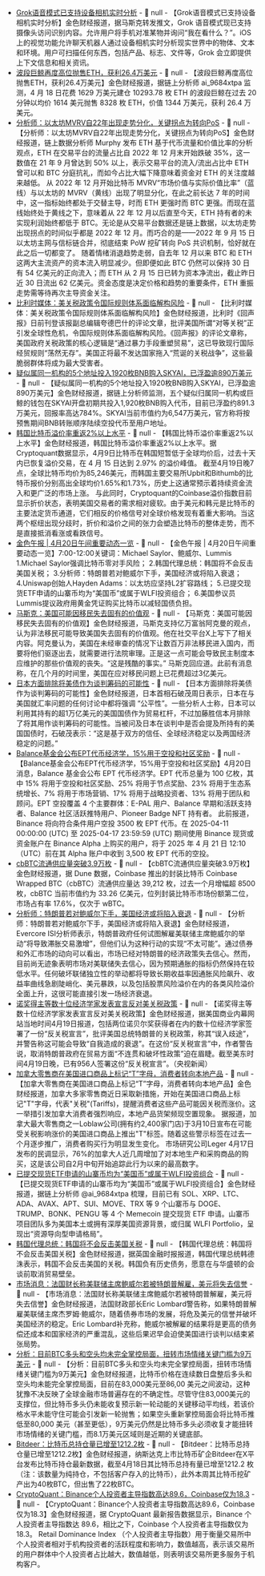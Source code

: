 - [Grok语音模式已支持设备相机实时分析](https://x.com/MarioNawfal/status/1913825726618374267) - 📰 null - 【Grok语音模式已支持设备相机实时分析】金色财经报道，据马斯克转发推文，Grok 语音模式现已支持摄像头访问识别内容。允许用户将手机对准某物并询问“我在看什么？”。iOS 上的视觉功能允许聊天机器人通过设备相机实时分析现实世界中的物体、文本和环境。用户可扫描任何东西，包括产品、标志、文件等，Grok 会立即提供上下文信息和相关资讯。
- [波段巨鲸再度高位抛售ETH，获利26.4万美元](https://x.com/ai_9684xtpa/status/1913839033110897091) - 📰 null - 【波段巨鲸再度高位抛售ETH，获利26.4万美元】金色财经报道，据链上分析师 ai_9684xtpa 监测，4 月 18 日花费 1629 万美元建仓 10293.78 枚 ETH 的波段巨鲸在过去 20 分钟以均价 1614 美元抛售 8328 枚 ETH，价值 1344 万美元，获利 26.4 万美元。
- [分析师：以太坊MVRV自22年出现走势分化，关键拐点为转向PoS](https://x.com/Murphychen888/status/1913804209629303220) - 📰 null - 【分析师：以太坊MVRV自22年出现走势分化，关键拐点为转向PoS】金色财经报道，链上数据分析师 Murphy 发布 ETH 基于代币流量和价值比率的分析观点，ETH 在交易平台的流量占比自 2022 年 12 月末开始跌破 35%，这一数值在 21 年 9 月曾达到 50% 以上，表示交易平台的流入/流出占比中 ETH 曾可以和 BTC 分庭抗礼，而如今占比大幅下降意味着资金对 ETH 的关注度越来越低。 
从 2022 年 12 月开始比特币 MVRV“市场价值与实际价值比率”（蓝线）与以太坊的 MVRV（黄线）出现了明显分化，在此之前长达 7 年的时间中，这一指标始终都处于交替主导，时而 ETH 更强时而 BTC 更强。而现在蓝线始终处于黄线之下，意味着从 22 年 12 月以后直至今天，ETH 持有者的未实现利润始终都低于 BTC。无论是从交易平台数据还是链上数据，以太坊走势出现拐点的时间似乎都是 2022 年 12 月。而巧合的是——2022 年 9 月 15 日以太坊主网与信标链合并，彻底结束 PoW 挖矿转向 PoS 共识机制，恰好就在此之后一切都变了。 
随着情绪消退趋势走弱，自去年 12 月以来 BTC 和 ETH 这两大主流资产的资本流入明显减少。但即便如此 BTC 仍然可以保持 30 日有 54 亿美元的正向流入；而 ETH 从 2 月 15 日已转为资本净流出，截止昨日近 30 日流出 62 亿美元。资金态度是决定价格和趋势的重要条件，ETH 重振走势需等待再次主导资金关注。
- [比利时媒体：美关税政策令国际规则体系面临解构风险](https://flash.jin10.com/detail/20250420080447181800) - 📰 null - 【比利时媒体：美关税政策令国际规则体系面临解构风险】金色财经报道，比利时《回声报》日前刊登该报副总编辑夸德巴什的评论文章，批评美国所谓“对等关税”正引发全球性危机，令国际规则体系面临解构风险。《回声报》的评论文章称，美国政府关税政策的核心逻辑是“通过暴力手段重塑贸易”，这已导致现行国际经贸规则“荡然无存”。美国正将最不发达国家拖入“荒诞的关税战争”，这些最脆弱群体将成为最大受害者。
- [疑似属同一机构的5个地址投入1920枚BNB购入SKYAI，已浮盈逾890万美元](https://x.com/ai_9684xtpa/status/1913808269656957215) - 📰 null - 【疑似属同一机构的5个地址投入1920枚BNB购入SKYAI，已浮盈逾890万美元】金色财经报道，据链上分析师监测，五个疑似归属同一机构或巨鲸的钱包在SKYAI开盘初期共投入1,920枚BNB购入代币，目前已浮盈约891.3万美元，回报率高达784%。SKYAI当前市值约为6,547万美元，官方称将按预售期间BNB转账顺序陆续空投代币至用户地址。
- [韩国比特币溢价率重返2%以上水平](https://news.bitcoin.com/zh/han-yuan-dui-mei-yuan-bi-te-bi-jia-ge-fen-qi-an-shi-shi-chang-guai-dian/) - 📰 null - 【韩国比特币溢价率重返2%以上水平】金色财经报道，韩国比特币溢价率重返2%以上水平。据Cryptoquant数据显示，4月9日比特币在韩国短暂低于全球均价后，过去十天内已恢复溢价交易，在 4 月 15 日达到 2.97% 的溢价峰值。 
截至4月19日晚7点，全球比特币均价为85,246美元，而韩国主要交易所Upbit和Bithumb的比特币报价分别高出全球均价1.65%和1.73%，历史上这通常预示着持续资金流入和更广泛的市场上涨。 
与此同时，Cryptoquant的Coinbase溢价指数目前显示折价状态，表明美国交易者的需求相对疲软。由于美元和韩元是比特币的主要法定货币通道，它们相反的价格信号对全球价格发现有着重大影响。当这两个枢纽出现分歧时，折价和溢价之间的张力会塑造比特币的整体走势，而不是直接抵消看涨或看跌信号。
- [金色午报 | 4月20日午间重要动态一览]() - 📰 null - 【金色午报 | 4月20日午间重要动态一览】7:00-12:00关键词：Michael Saylor、鲍威尔、Lummis 
1.Michael Saylor强调比特币零对手风险； 
2.韩国代理总统：韩国将不会反击美国关税； 
3.分析师：特朗普若对鲍威尔下手，美国经济或将陷入衰退； 
4.Uniswap创始人Hayden Adams：以太坊应坚持L2扩容路线； 
5.已提交现货ETF申请的山寨币均为“美国币”或属于WLFI投资组合； 
6.美国参议员Lummis提议政府用黄金凭证购买比特币以减轻国债负担。
- [马斯克：美国可能因移民失去固有的价值观](https://flash.jin10.com/detail/20250420091943607800) - 📰 null - 【马斯克：美国可能因移民失去固有的价值观】金色财经报道，马斯克支持亿万富翁阿克曼的观点，认为非法移民可能导致美国失去固有的价值观。他在社交平台X上写下了相关内容。阿克曼认为，美国在未经审查的情况下让数百万非法移民进入国内，而要将他们驱逐出去，就需要进行法院审理。正是这一点可能会导致民主制度本应维护的那些价值观的丧失。“这是残酷的事实。” 马斯克回应道。此前有消息称，在几个月的时间里，美国在应对移民问题上已花费超过3亿美元。
- [日本方面排除将美债作为谈判筹码的可能性](https://flash.jin10.com/detail/20250420105612581800) - 📰 null - 【日本方面排除将美债作为谈判筹码的可能性】金色财经报道，日本首相石破茂周日表示，日本在与美国就汇率问题的任何讨论中都将强调 “公平性”。一些分析人士称，日本可以利用其持有的超1万亿美元的美国国债作为贸易杠杆，不过加藤胜信本月排除了将其用作谈判筹码的可能性。当被问及日本在谈判中是否会提及所持有的美国国债时，石破茂表示：“这是基于双方的信任、全球经济稳定以及两国经济稳定的问题。”
- [Balance基金会公布EPT代币经济学，15%用于空投和社区奖励](https://x.com/BalanceWeb3/status/1913631201057009977) - 📰 null - 【Balance基金会公布EPT代币经济学，15%用于空投和社区奖励】4月20日消息，Balance 基金会公布 EPT 代币经济学。EPT 代币总量为 100 亿枚，其中 15% 将用于空投和社区奖励、25% 将用于节点奖励、23% 将用于生态系统增长、7% 将用于市场营销、17% 将用于战略投资者、13% 将用于团队和顾问。EPT 空投覆盖 4 个主要群体：E-PAL 用户、Balance 早期和活跃支持者、Balance 社区活跃推特用户、Pioneer Badge NFT 持有者。 
此前报道，Binance 将向符合条件用户空投 3500 枚 EPT 代币。在 2025-04-11 00:00:00 (UTC) 至 2025-04-17 23:59:59 (UTC) 期间使用 Binance 现货或资金账户在 Binance Alpha 上购买的用户，将于 2025 年 4 月 21 日 12:10（UTC）前在其 Alpha 账户中收到 3,500 枚 EPT 代币的空投。
- [cbBTC流通供应量突破3.9万枚](https://dune.com/cbinstitutional_team/cbbtc) - 📰 null - 【cbBTC流通供应量突破3.9万枚】金色财经报道，据 Dune 数据，Coinbase 推出的封装比特币 Coinbase Wrapped BTC（cbBTC）流通供应量达 39,212 枚，过去一个月增幅超 8500 枚，cbBTC 当前市值约为 33.26 亿美元，位列封装比特币市场份额第二位，市场占有率 17.6%，仅次于 wBTC。
- [分析师：特朗普若对鲍威尔下手，美国经济或将陷入衰退](https://flash.jin10.com/detail/20250420101221265800) - 📰 null - 【分析师：特朗普若对鲍威尔下手，美国经济或将陷入衰退】金色财经报道，Evercore ISI分析师表示，特朗普政府任何试图解雇美联储主席鲍威尔的举动“将导致滞胀交易激增”，但他们认为这种行动的实现“不太可能”。通过债券和外汇市场的动向可以看出，市场已经对特朗普的经济政策失去信心。然而，目前尚无迹象表明市场对美联储失去信心，因为预期通胀的指标仍然保持在较低水平。任何破坏联储独立性的举动都将导致长期收益率因通胀风险飙升、收益率曲线急剧陡峭化、美元暴跌，以及包括股票风险溢价在内的各类风险溢价全面上升，这很可能直接引发一场经济衰退。
- [诺奖得主等数十位经济学家发表宣言反对美关税政策](https://flash.jin10.com/detail/20250420105442762800) - 📰 null - 【诺奖得主等数十位经济学家发表宣言反对美关税政策】金色财经报道，据美国商业内幕网站当地时间4月19日报道，包括两位诺贝尔奖获得者在内的数十位经济学家签署了一份“反关税宣言”，批评美国总统特朗普的关税政策，称其“误入歧途”，并警告称这可能会导致“自我造成的衰退”。在这份“反关税宣言”中，作者警告说，取消特朗普政府在贸易方面“不连贯和破坏性政策”迫在眉睫。截至美东时间4月19日晚，已有956人签署这份“反关税宣言”。（央视新闻）
- [加拿大零售商在美国进口商品上标记“T”字母，消费者转向本地产品](https://www.businessinsider.com/canadian-stores-labeling-american-imports-consumers-responding-patriotism-trump-tariffs-2025-4) - 📰 null - 【加拿大零售商在美国进口商品上标记“T”字母，消费者转向本地产品】金色财经报道，加拿大多家零售商近日采取新措施，开始在美国进口商品上标记"T"字母，代表"关税"(Tariffs)，提醒消费者这些产品可能因关税而涨价。这一举措引发加拿大消费者强烈响应，本地产品货架频现空置现象。 
据报道，加拿大最大零售商之一Loblaw公司(拥有约2,400家门店)于3月10日宣布在可能受关税影响涨价的美国进口商品上推出"T"标签。随着这些警示标签在过去一个月逐步推广，消费者购买行为明显发生变化。 
市场研究公司Leger 4月17日发布的民调显示，76%的加拿大人近几周增加了对本地生产和采购商品的购买，这是该公司自2月中旬开始追踪此行为以来的最高数字。
- [已提交现货ETF申请的山寨币均为“美国币”或属于WLFI投资组合](https://x.com/ai_9684xtpa/status/1913783069582213172) - 📰 null - 【已提交现货ETF申请的山寨币均为“美国币”或属于WLFI投资组合】金色财经报道，据链上分析师 @ai_9684xtpa 梳理，目前已有 SOL、XRP、LTC、ADA、AVAX、APT、SUI、MOVE、TRX 等 9 个山寨币与 DOGE、TRUMP、BONK、PENGU 等 4 个 Memecoin 提交现货 ETF 申请。山寨币项目团队多为美国本土或拥有深厚美国资源背景，或归属 WLFI Portfolio，呈现出“资源导向型申请格局”。
- [韩国代理总统：韩国将不会反击美国关税](https://flash.jin10.com/detail/20250420100501346800) - 📰 null - 【韩国代理总统：韩国将不会反击美国关税】金色财经报道，据英国金融时报报道，韩国代理总统韩德洙表示，韩国不会反击美国的关税。韩国负有历史债务，愿意在与华盛顿的会谈前取消贸易壁垒。
- [市场消息：法国财长称美联储主席鲍威尔若被特朗普解雇，美元将失去信誉](https://fortune.com/article/firing-powell-would-hurt-the-dollar-and-us-economy-france-says/) - 📰 null - 【市场消息：法国财长称美联储主席鲍威尔若被特朗普解雇，美元将失去信誉】金色财经报道，法国财政部长Eric Lombard警告称，如果特朗普解雇美联储主席杰罗姆·鲍威尔，随着债券市场的发展，将危及美元的信誉并破坏美国经济的稳定。Eric Lombard补充称，鲍威尔被解雇的结果将是更高的债务偿还成本和国家经济的严重混乱，这些后果迟早会迫使美国进行谈判以结束紧张局势。
- [分析：目前BTC多头和空头均未完全掌控局面，扭转市场情绪关键门槛为9万美元](https://bitcoinist.com/short-term-bitcoin-holders-face-deep-losses-early-bear-market-conditions-emerging/) - 📰 null - 【分析：目前BTC多头和空头均未完全掌控局面，扭转市场情绪关键门槛为9万美元】金色财经报道，比特币价格在连续数日盘整后多头和空头均未能完全掌控局面，目前在83,000美元至86,00 美元之间波动，这种犹豫不决反映了全球金融市场普遍存在的不确定性。尽管守住83,000美元的支撑位，但比特币多头仍未能收复预示新一轮动能的关键移动平均线，若该价格水平未能守住可能会引发新一轮抛售；如果空头重新掌控局面会将比特币推低至80,000 美元（甚至更低），9万美元仍然是比特币多头必须收复才能扭转市场情绪的关键门槛，而8.1万美元区域则是近期的关键底部。
- [Bitdeer：比特币总持仓量已增至1212.2枚](https://x.com/BitdeerOfficial/status/1913466874693865924) - 📰 null - 【Bitdeer：比特币总持仓量已增至1212.2枚】金色财经报道，纳斯达克上市比特币矿企Bitdeer在X平台发布比特币持仓最新数据，截至4月18日其比特币总持有量已增至1212.2 枚（注：该数量为纯持仓，不包括客户存入的比特币），此外本周其比特币挖矿产出为40枚BTC，但出售了22枚BTC。
- [CryptoQuant：Binance个人投资者主导指数高达89.6，Coinbase仅为18.3](https://x.com/Cointelegraph/status/1913763478076063850) - 📰 null - 【CryptoQuant：Binance个人投资者主导指数高达89.6，Coinbase仅为18.3】金色财经报道，据 CryptoQuant 最新报告数据显示，Binance 个人投资者主导指数达 89.6，相比之下，Coinbase 个人投资者主导指数仅为 18.3。 
Retail Dominance Index （个人投资者主导指数）用于衡量交易所中个人投资者相对于机构投资者的活跃程度和影响力，数值越高，表示该交易所的用户群体中个人投资者占比越大，数值越低，则表明该交易所更多服务于机构客户。

